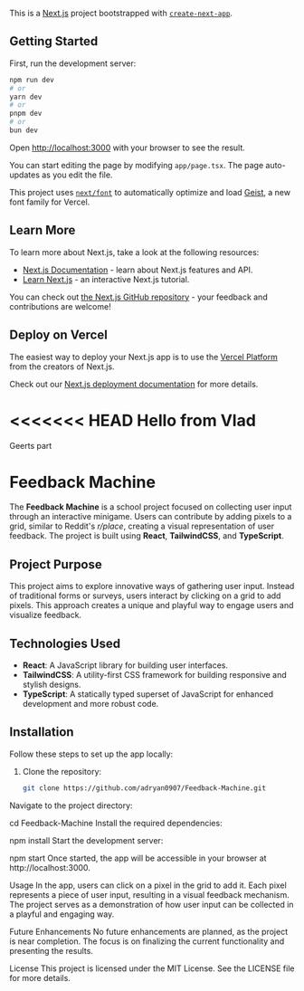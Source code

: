 This is a [Next.js](https://nextjs.org) project bootstrapped with [`create-next-app`](https://nextjs.org/docs/app/api-reference/cli/create-next-app).

## Getting Started

First, run the development server:

```bash
npm run dev
# or
yarn dev
# or
pnpm dev
# or
bun dev
```

Open [http://localhost:3000](http://localhost:3000) with your browser to see the result.

You can start editing the page by modifying `app/page.tsx`. The page auto-updates as you edit the file.

This project uses [`next/font`](https://nextjs.org/docs/app/building-your-application/optimizing/fonts) to automatically optimize and load [Geist](https://vercel.com/font), a new font family for Vercel.

## Learn More

To learn more about Next.js, take a look at the following resources:

- [Next.js Documentation](https://nextjs.org/docs) - learn about Next.js features and API.
- [Learn Next.js](https://nextjs.org/learn) - an interactive Next.js tutorial.

You can check out [the Next.js GitHub repository](https://github.com/vercel/next.js) - your feedback and contributions are welcome!

## Deploy on Vercel

The easiest way to deploy your Next.js app is to use the [Vercel Platform](https://vercel.com/new?utm_medium=default-template&filter=next.js&utm_source=create-next-app&utm_campaign=create-next-app-readme) from the creators of Next.js.

Check out our [Next.js deployment documentation](https://nextjs.org/docs/app/building-your-application/deploying) for more details.

<<<<<<< HEAD
Hello from Vlad
=======
Geerts part

# Feedback Machine

The **Feedback Machine** is a school project focused on collecting user input through an interactive minigame. Users can contribute by adding pixels to a grid, similar to Reddit's *r/place*, creating a visual representation of user feedback. The project is built using **React**, **TailwindCSS**, and **TypeScript**.

## Project Purpose

This project aims to explore innovative ways of gathering user input. Instead of traditional forms or surveys, users interact by clicking on a grid to add pixels. This approach creates a unique and playful way to engage users and visualize feedback.

## Technologies Used

- **React**: A JavaScript library for building user interfaces.
- **TailwindCSS**: A utility-first CSS framework for building responsive and stylish designs.
- **TypeScript**: A statically typed superset of JavaScript for enhanced development and more robust code.

## Installation

Follow these steps to set up the app locally:

1. Clone the repository:
   ```bash
   git clone https://github.com/adryan0907/Feedback-Machine.git
Navigate to the project directory:


cd Feedback-Machine
Install the required dependencies:

npm install
Start the development server:

npm start
Once started, the app will be accessible in your browser at http://localhost:3000.

Usage
In the app, users can click on a pixel in the grid to add it. Each pixel represents a piece of user input, resulting in a visual feedback mechanism. The project serves as a demonstration of how user input can be collected in a playful and engaging way.

Future Enhancements
No future enhancements are planned, as the project is near completion. The focus is on finalizing the current functionality and presenting the results.

License
This project is licensed under the MIT License. See the LICENSE file for more details.
